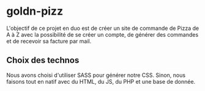 # goldn-pizz

L'objectif de ce projet en duo est de créer un site de commande de Pizza de A à Z avec la possibilité de se créer un compte,
de générer des commandes et de recevoir sa facture par mail.

## Choix des technos

Nous avons choisi d'utiliser SASS pour générer notre CSS.
Sinon, nous faisons tout en natif avec du HTML, du JS, du PHP et une base de donnée.
